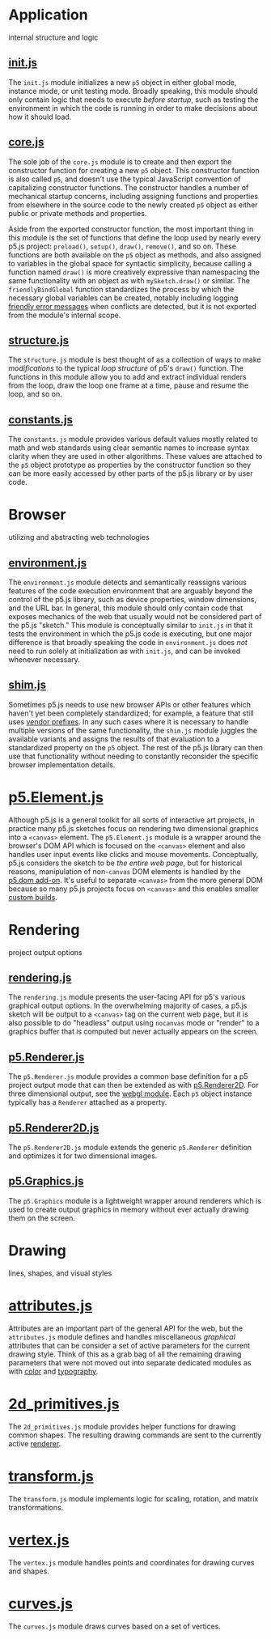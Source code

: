 # Application

internal structure and logic

## [init.js](./init.js)

The `init.js` module initializes a new `p5` object in either global mode, instance mode, or unit testing mode. Broadly speaking, this module should only contain logic that needs to execute *before startup*, such as testing the environment in which the code is running in order to make decisions about how it should load.

## [core.js](./core.js)

The sole job of the `core.js` module is to create and then export the constructor function for creating a new `p5` object. This constructor function is also called `p5`, and doesn't use the typical JavaScript convention of capitalizing constructor functions. The constructor handles a number of mechanical startup concerns, including assigning functions and properties from elsewhere in the source code to the newly created `p5` object as either public or private methods and properties.

Aside from the exported constructor function, the most important thing in this module is the set of functions that define the loop used by nearly every p5.js project: `preload()`, `setup()`, `draw()`, `remove()`, and so on. These functions are both available on the `p5` object as methods, and also assigned to variables in the global space for syntactic simplicity, because calling a function named `draw()` is more creatively expressive than namespacing the same functionality with an object as with `mySketch.draw()` or similar. The `friendlyBindGlobal` function standardizes the process by which the necessary global variables can be created, notably including logging [friendly error messages](https://github.com/processing/p5.js/wiki/Friendly-Error-System) when conflicts are detected, but it is not exported from the module's internal scope.

## [structure.js](./structure.js)

The `structure.js` module is best thought of as a collection of ways to make *modifications* to the typical *loop structure* of p5's `draw()` function. The functions in this module allow you to add and extract individual renders from the loop, draw the loop one frame at a time, pause and resume the loop, and so on.

## [constants.js](./constants.js)

The `constants.js` module provides various default values mostly related to math and web standards using clear semantic names to increase syntax clarity when they are used in other algorithms. These values are attached to the `p5` object prototype as properties by the constructor function so they can be more easily accessed by other parts of the p5.js library or by user code.

# Browser

utilizing and abstracting web technologies

## [environment.js](./environment.js)

The `environment.js` module detects and semantically reassigns various features of the code execution environment that are arguably beyond the control of the p5.js library, such as device properties, window dimensions, and the URL bar. In general, this module should only contain code that exposes mechanics of the web that usually would not be considered part of the p5.js "sketch." This module is conceptually similar to `init.js` in that it tests the environment in which the p5.js code is executing, but one major difference is that broadly speaking the code in `environment.js` does *not* need to run solely at initialization as with `init.js`, and can be invoked whenever necessary.

## [shim.js](./shim.js)

Sometimes p5.js needs to use new browser APIs or other features which haven't yet been completely standardized; for example, a feature that still uses [vendor prefixes](https://developer.mozilla.org/en-US/docs/Glossary/Vendor_Prefix). In any such cases where it is necessary to handle multiple versions of the same functionality, the `shim.js` module juggles the available variants and assigns the results of that evaluation to a standardized property on the `p5` object. The rest of the p5.js library can then use that functionality without needing to constantly reconsider the specific browser implementation details.

# [p5.Element.js](./p5.Element.js)

Although p5.js is a general toolkit for all sorts of interactive art projects, in practice many p5.js sketches focus on rendering two dimensional graphics into a `<canvas>` element. The `p5.Element.js` module is a wrapper around the browser's DOM API which is focused on the `<canvas>` element and also handles user input events like clicks and mouse movements. Conceptually, p5.js considers the sketch to be *the entire web page*, but for historical reasons, manipulation of non-`canvas` DOM elements is handled by the [p5.dom add-on](https://p5js.org/reference/#/libraries/p5.dom). It's useful to separate `<canvas>` from the more general DOM because so many p5.js projects focus on `<canvas>` and this enables smaller [custom builds](https://github.com/processing/p5.js/blob/master/developer_docs/custom_p5_build.md). 

# Rendering

project output options

## [rendering.js](./rendering.js)

The `rendering.js` module presents the user-facing API for p5's various graphical output options. In the overwhelming majority of cases, a p5.js sketch will be output to a `<canvas>` tag on the current web page, but it is also possible to do "headless" output using `nocanvas` mode or "render" to a graphics buffer that is computed but never actually appears on the screen.

## [p5.Renderer.js](./p5.Renderer.js)

The `p5.Renderer.js` module provides a common base definition for a p5 project output mode that can then be extended as with [p5.Renderer2D](./p5.Renderer2D.js). For three dimensional output, see the [webgl module](../webgl/). Each `p5` object instance typically has a `Renderer` attached as a property.

## [p5.Renderer2D.js](./p5.Renderer2D.js)

The `p5.Renderer2D.js` module extends the generic `p5.Renderer` definition and optimizes it for two dimensional images.

## [p5.Graphics.js](./p5.Graphics.js)

The `p5.Graphics` module is a lightweight wrapper around renderers which is used to create output graphics in memory without ever actually drawing them on the screen.

# Drawing

lines, shapes, and visual styles

# [attributes.js](./attributes.js)

Attributes are an important part of the general API for the web, but the `attributes.js` module defines and handles miscellaneous *graphical* attributes that can be consider a set of active parameters for the current drawing style. Think of this as a grab bag of all the remaining drawing parameters that were not moved out into separate dedicated modules as with [color](../color/) and [typography](../typography/).

# [2d_primitives.js](./2d_primitives.js)

The `2d_primitives.js` module provides helper functions for drawing common shapes. The resulting drawing commands are sent to the currently active [renderer](./renderer.js).

# [transform.js](./transform.js)

The `transform.js` module implements logic for scaling, rotation, and matrix transformations.

# [vertex.js](./vertex.js)

The `vertex.js` module handles points and coordinates for drawing curves and shapes.

# [curves.js](./curves.js)

The `curves.js` module draws curves based on a set of vertices.

